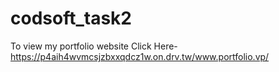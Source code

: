 # codsoft_task2

To view my portfolio website Click Here- https://p4aih4wvmcsjzbxxqdcz1w.on.drv.tw/www.portfolio.vp/
